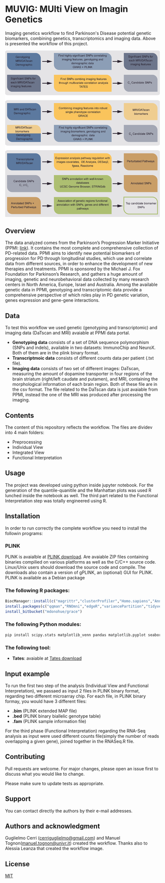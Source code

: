 # MUVIG: MUlti View on Imagin Genetics

Imaging genetics workflow to find Parkinson's Disease potential genetic biomarkers, combining genetics, transcriptomics and imaging data. Above is presented the workflow of this project.

![Image](docs/Workflow.png)

## Overview

The data analyzed comes from the Parkinson’s Progression Marker Initiative (PPMI: [link](https://www.ppmi-info.org)). It contains the most complete and comprehensive collection of PD-related data. PPMI aims to identify new potential biomarkers of progression for PD through longitudinal studies, which use and correlate data from different sources, in order to enhance the development of new therapies and treatments. PPMI is sponsored by the Michael J. Fox Foundation for Parkinson’s Research, and gathers a huge amount of imaging, genetic and neurobehavioral data collected by many research centers in North America, Europe, Israel and Australia. Among the available genetic data in PPMI, genotyping and transcriptomic data provide a comprehensive perspective of which roles play in PD genetic variation, genes expression and gene-gene interactions.

## Data

To test this workflow we used genetic (genotyping and transcriptomic) and imaging data (DaTscan and MRI) avaiable at PPMI data portal.

* **Genotyping data** consists of a set of DNA sequence polymorphism (SNPs and indels), available in two datasets: ImmunoChip and NeuroX. Both of them are in the plink binary format.
*  **Transcriptmoic data** consists of different counts data per patient (.txt file).
*  **Imaging data** consists of two set of different images: DaTscan, measuring the amount of dopamine transporter in four regions of the brain striatum (right/left caudate and putamen), and MRI, containing the morphological information of each brain region. Both of these file are in the csv format. The file related to the DaTscan data is just avaiable from PPMI, instead the one of the MRI was produced after processing the imaging. 

## Contents

The content of this repository reflects the workflow. The files are dividev into 4 main folders:

* Preprocessing
* Individual View
* Integrated View
* Functional Interpretation

## Usage

The project was developed using python inside jupyter notebook. For the generation of the quantile-quanitile and the Manhattan plots was used R lunched inside the notebook as well. The third part related to the Functional Interpretation step was totally engineered using R.

## Installation

In order to run correctly the complete workflow you need to install the followin programs:

### **PLINK**

PLINK is avaialble at [PLINK download](https://zzz.bwh.harvard.edu/plink/download.shtml). Are avaiable ZIP files containing binaries compilied on various platforms as well as the C/C++ source code. Linux/Unix users should download the source code and compile. The downloads also contain a version of gPLINK, an (optional) GUI for PLINK. PLINK is available as a Debian package

### The following **R packages**:

```R
BiocManager::install(c("magrittr","clusterProfiler","Homo.sapiens","AnnotationDbi","EnsDb.Hsapiens.v75","fgsea","BiocParallel"))
install.packages(c("qqman","RNOmni","edgeR","variancePartition","tidyverse","devtools","ggplot2","MKmisc"))
install_bitbucket("mdonohue/grace")
```
### The following **Python modules**:

```bash
pip install scipy.stats matplotlib_venn pandas matplotlib.pyplot seaborn math
```

### The following **tool**:

* **Tates**: avaiable at [Tates download](https://ctg.cncr.nl/software/tates)

## Input example

To run the first two step of the analysis (Individual View and Functional Interpretation), we passaed as input 2 files in PLINK binary format, regarding two different microarray chip.
For each file, in PLINK binary formay, you would have 3 different files:

* **.bim** (PLINK extended MAP file)
* **.bed** (PLINK binary biallelic genotype table)
* **.fam** (PLINK sample information file)

For the third phase (Functional Interpretation) regarding the RNA-Seq analysis as input were used different counts file(simply the number of reads overlapping a given gene), joined together in the RNASeq.R file.

## Contributing
Pull requests are welcome. For major changes, please open an issue first to discuss what you would like to change.

Please make sure to update tests as appropriate.

## Support

You can contact directly the authors by their e-mail addresses.

## Authors and acknowledgment

Guglielmo Cerri (cerriguglielmo@gmail.com) and Manuel Tognon(manuel.tognon@univr.it) created the workflow. Thanks also to Alessia Leanza that created the workflow image.

## License
[MIT](https://choosealicense.com/licenses/mit/)
